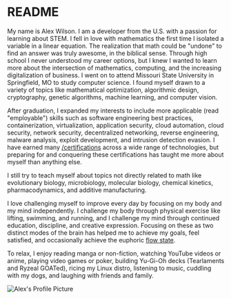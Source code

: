 # README
My name is Alex Wilson. I am a developer from the U.S. with a passion for learning about STEM. I fell in love with mathematics the first time I isolated a variable in a linear equation. The realization that math could be "undone" to find an answer was truly awesome, in the biblical sense. Through high school I never understood my career options, but I knew I wanted to learn more about the intersection of mathematics, computing, and the increasing digitalization of business. I went on to attend Missouri State University in Springfield, MO to study computer science. I found myself drawn to a variety of topics like mathematical optimization, algorithmic design, cryptography, genetic algorithms, machine learning, and computer vision.

After graduation, I expanded my interests to include more applicable (read "employable") skills such as software engineering best practices, containerization, virtualization, application security, cloud automation, cloud security, network security, decentralized networking, reverse engineering, malware analysis, exploit development, and intrusion detection evasion. I have earned many [/certifications](/certifications) across a wide range of technologies, but preparing for and conquering these certifications has taught me more about myself than anything else.

I still try to teach myself about topics not directly related to math like evolutionary biology, microbiology, molecular biology, chemical kinetics, pharmacodynamics, and additive manufacturing.

I love challenging myself to improve every day by focusing on my body and my mind independently. I challenge my body through physical exercise like lifting, swimming, and running, and I challenge my mind through continued education, discipline, and creative expression. Focusing on these as two distinct modes of the brain has helped me to achieve my goals, feel satisfied, and occasionally achieve the euphoric [flow state](https://en.wikipedia.org/wiki/Flow_(psychology)).

To relax, I enjoy reading manga or non-fiction, watching YouTube videos or anime, playing video games or poker, building Yu-Gi-Oh decks (Tearlaments and Ryzeal GOATed), ricing my Linux distro, listening to music, cuddling with my dogs, and laughing with friends and family.


![Alex's Profile Picture](images/pics-of-me/harley-alex.png "An unprofessional pic of me and my old dog harley laying on a bed")


